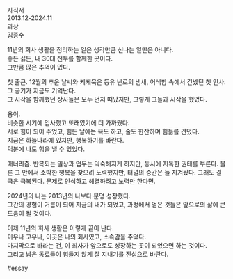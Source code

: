 사직서  
2013.12-2024.11  
과장  
김종수  


11년의 회사 생활을 정리하는 일은 생각만큼 신나는 일만은 아니다.  
좋든 싫든, 내 30대 전부를 함께한 곳이다.  
그만큼 많은 추억이 있다.

첫 출근.
12월의 추운 날씨와 케케묵은 등유 난로의 냄새, 어색함 속에서 건넸던 첫 인사.  
그 공기가 지금도 기억난다.  
그 시작을 함께했던 상사들은 모두 먼저 떠났지만, 그렇게 그들과 시작을 했었다.

용이.  
비슷한 시기에 입사했고 또래였기에 더 가까웠다.  
서로 힘이 되어 주었고, 힘든 날에는 욕도 하고, 술도 한잔하며 힘듦를 견뎠다.  
지금은 하늘나라에 있지만, 행복하기를 바란다.  
덕분에 나도 힘을 낼 수 있었다.

매너리즘.
반복되는 일상과 업무는 익숙해지게 하지만, 동시에 지독한 권태를 부른다.
물론 그 안에서 소박한 행복을 찾으려 노력했지만, 터널의 중간은 늘 지겨웠다.
그래도 결국은 극복된다.
문제로 인식하고 해결하려고 노력만 한다면.

2024년의 나는 2013년의 나보다 분명 성장했다.  
그간의 경험이 거름이 되어 지금의 내가 되었고, 과정에서 얻은 것들은 앞으로의 삶에 큰 도움이 될 것이다.

이제 11년의 회사 생활은 이렇게 끝이 난다.  
미우나 고우나, 이곳은 나의 회사였고, 소속감을 주었다.  
마지막으로 바라는 건, 이 회사가 앞으로도 성장하는 곳이 되었으면 하는 것이다.  
그리고 남은 동료들이 힘들지 않게 잘 지내기를 진심으로 바란다.


#essay 